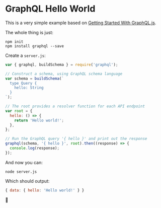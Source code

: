 # GraphQL Hello World

This is a very simple example based on [Getting Started With GraphQL.js](http://graphql.org/graphql-js/).

The whole thing is just:

```
npm init
npm install graphql --save
```

Create a `server.js`:

```javascript
var { graphql, buildSchema } = require('graphql');

// Construct a schema, using GraphQL schema language
var schema = buildSchema(`
  type Query {
    hello: String
  }
`);

// The root provides a resolver function for each API endpoint
var root = {
  hello: () => {
    return 'Hello world!';
  },
};

// Run the GraphQL query '{ hello }' and print out the response
graphql(schema, '{ hello }', root).then((response) => {
  console.log(response);
});
```

And now you can:

`node server.js`

Which should output:
 
```javascript
{ data: { hello: 'Hello world!' } }
```
 
🎉
